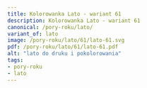 ```yaml
---
title: Kolorowanka Lato - wariant 61
description: Kolorowanka Lato - wariant 61
canonical: /pory-roku/lato/
variant_of: lato
image: /pory-roku/lato/61/lato-61.svg
pdf: /pory-roku/lato/61/lato-61.pdf
alt: "lato do druku i pokolorowania"
tags:
- pory-roku
- lato
---
```

